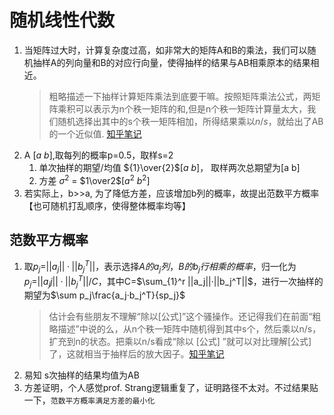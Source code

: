 # 随机线性代数
1. 当矩阵过大时，计算复杂度过高，如非常大的矩阵A和B的乘法，我们可以随机抽样A的列向量和B的对应行向量，使得抽样的结果与AB相乘原本的结果相近。
   > 粗略描述一下抽样计算矩阵乘法到底要干嘛。按照矩阵乘法公式，两矩阵乘积可以表示为n个秩一矩阵的和,但是n个秩一矩阵计算量太大，我们随机选择出其中的s个秩一矩阵相加，所得结果乘以$n/s$，就给出了AB 的一个近似值. [知乎笔记](https://zhuanlan.zhihu.com/c_1029672383375949824)
2. A [$a$ $b$],取每列的概率p=0.5，取样s=2
   1. 单次抽样的期望/均值 ${1}\over{2}$[$a$ $b$]， 取样两次总期望为[a b]
   2. 方差 $\sigma^2$ = $1\over2$[$a^2$ $b^2$]
3. 若实际上，b>>a, 为了降低方差，应该增加b列的概率，故提出范数平方概率【也可随机打乱顺序，使得整体概率均等】
## 范数平方概率
1. 取$p_j$=$||a_j||·||b_j^T||$，表示选择$A的a_j列，B的b_j行相乘的概率$，归一化为$p_j$=$||a_jj||·||b_j^T||/C$，其中C=$\sum_{1}^r ||a_j||·||b_j^T||$，进行一次抽样的期望为$\sum p_j\frac{a_j·b_j^T}{sp_j}$
   > 估计会有些朋友不理解“除以[公式]”这个骚操作。还记得我们在前面“粗略描述”中说的么，从n个秩一矩阵中随机得到其中s个，然后乘以n/s，扩充到n的状态。把乘以n/s看成“除以 [公式] ”就可以对比理解[公式]了，这就相当于抽样后的放大因子。[知乎笔记](https://zhuanlan.zhihu.com/c_1029672383375949824)
2. 易知 s次抽样的结果均值为AB
3. 方差证明，个人感觉prof. Strang逻辑重复了，证明路径不太对。不过结果贴一下，`范数平方概率满足方差的最小化`